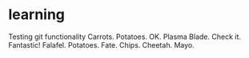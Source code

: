 # learning
Testing git functionality
Carrots.
Potatoes.  OK.
Plasma Blade.
Check it.
Fantastic!
Falafel.
Potatoes.
Fate.
Chips.
Cheetah.
Mayo.
